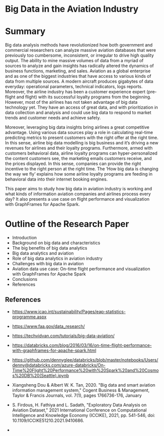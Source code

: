 # **Big Data in the Aviation Industry**

# Summary

Big data analysis methods have revolutionized how both government and commercial researchers can analyze massive aviation databases that were previously too cumbersome, inconsistent, or irregular to drive high quality output. The ability to mine massive volumes of data from a myriad of sources to analyze and gain insights has radically altered the dynamics of business functions, marketing, and sales. Aviation as a global enterprise and as one of the biggest industries that have access to various kinds of data from multiple sources. A modern aircraft produces gigabytes of data everyday: operational parameters, technical indicators, logs reports. Moreover, the airline industry has been a customer experience expert (pre-flight and flight) with its successful loyalty programs from the beginning. However, most of the airlines has not taken advantage of big data technology yet. They have an access of great data, and with prioritization in data collection and analysis and could use big data to respond to market trends and customer needs and achieve safety. 

Moreover, leveraging big data insights bring airlines a great competitive advantage. Using various data sources play a role in calculating real-time predicting metrics to present customers with the right offer at the right time. In this sense, airline big data modelling is big business and it’s driving a new revenues for airlines and their loyalty programs. Furthermore, armed with customers behavioral data, airline loyalty programs can hyper-personalized the content customers see, the marketing emails customers receive, and the prices displayed. In this sense, companies can provide the right incentive to the right person at the right time. The ‘How big data is changing the way we fly’ explains how some airline loyalty programs are feeding in behavioral data into their internet booking engines.

This paper aims to study how big data in aviation industry is working and what kinds of information aviation companies and airlines process every day? It also presents a use case on flight performance and visualization with GraphFrames for Apache Spark.

# Outline of the Research Paper

  - Introduction
  - Background on big data and characteristics
  - The big benefits of big data analytics
  - Big data analytics and aviation
  - Role of big data analytics in aviation industry
  - Challenges with big data in aviation
  - Aviation data use case: On-time flight performance and visualization with GraphFrames for Apache Spark
  - Conclusions
  - References


## References

- https://www.icao.int/sustainability/Pages/eap-statistics-programme.aspx

- https://www.faa.gov/data_research/

- https://techvidvan.com/tutorials/big-data-aviation/

- https://databricks.com/blog/2016/03/16/on-time-flight-performance-with-graphframes-for-apache-spark.html

- https://github.com/dennyglee/databricks/blob/master/notebooks/Users/denny@databricks.com/azure-databricks/On-Time%20Flight%20Performance%20with%20Spark%20and%20Cosmos%20DB%20(Seattle).ipynb

- Xiangsheng Dou & Albert W. K. Tan, 2020. "Big data and smart aviation information management system," Cogent Business & Management, Taylor & Francis Journals, vol. 7(1), pages 1766736-176, January

- S. Firdous, H. Fathiya and L. Sadath, "Exploratory Data Analysis on Aviation Dataset," 2021 International Conference on Computational Intelligence and Knowledge Economy (ICCIKE), 2021, pp. 541-546, doi: 10.1109/ICCIKE51210.2021.9410686.

- 



